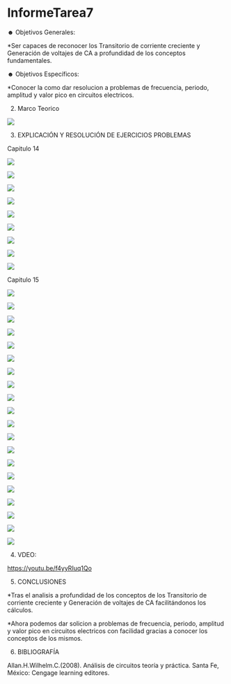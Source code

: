 # InformeTarea7

☻ Objetivos Generales:

*Ser capaces de reconocer los Transitorio de corriente creciente y Generación de voltajes de CA a profundidad de los conceptos fundamentales.



☻ Objetivos Específicos:

*Conocer la como dar resolucion a problemas de frecuencia, periodo, amplitud y valor pico en circuitos electricos. 

2. Marco Teorico 

![](Img/marco.jpg)


3. EXPLICACIÓN Y RESOLUCIÓN DE EJERCICIOS PROBLEMAS

Capitulo 14

![](Img/1,3,5,7.PNG)


![](Img/9,11.PNG)

![](Img/13,15.PNG)

![](Img/17.PNG)

![](Img/1.1.png)

![](Img/1.2.png)

![](Img/1.3.png)

![](Img/1.4.png)

![](Img/1.5.png)

Capitulo 15

![](Img/1.jpg)

![](Img/4.jpg)

![](Img/6.jpg)

![](Img/8.jpg)

![](Img/10.jpg)

![](Img/12.jpg)

![](Img/14.jpg)

![](Img/14.1.jpg)

![](Img/14.2.jpg)

![](Img/14.13.jpg)

![](Img/14.14.jpg)

![](Img/14.4.jpg)

![](Img/14.5.jpg)

![](Img/14.6.jpg)

![](Img/14.7.jpg)

![](Img/14.8.jpg)

![](Img/14.9.jpg)

![](Img/14.10.jpg)

![](Img/14.11.jpg)

![](Img/14.12.jpg)

4. VDEO:

https://youtu.be/f4yyRIuq1Qo

5. CONCLUSIONES

*Tras el analisis a profundidad de los conceptos de los Transitorio de corriente creciente y Generación de voltajes de CA facilitándonos los cálculos. 

*Ahora podemos dar solicion a problemas de frecuencia, periodo, amplitud y valor pico en circuitos electricos con facilidad gracias a conocer los conceptos de los mismos.

6. BIBLIOGRAFÍA

Allan.H.Wilhelm.C.(2008). Análisis de circuitos teoría y práctica. Santa Fe, México: Cengage learning editores.
